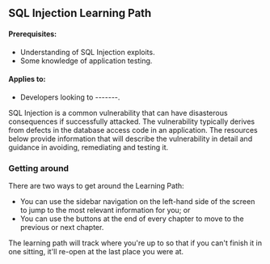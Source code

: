 ## SQL Injection Learning Path

#### Prerequisites:						

* Understanding of SQL Injection exploits.
* Some knowledge of application testing.

#### Applies to:

* Developers looking to -------.


SQL Injection is a common vulnerability that can have disasterous consequences if successfully attacked.  The vulnerability typically derives from defects in the database access code in an application.  The resources below provide information that will describe the vulnerability in detail and guidance in avoiding, remediating and testing it.

### Getting around

 There are two ways to get around the Learning Path:

* You can use the sidebar navigation on the left-hand side of the screen to jump to the most relevant information for you; or
* You can use the buttons at the end of every chapter to move to the previous or next chapter. 

The learning path will track where you're up to so that if you can't finish it in one sitting, it'll re-open at the last place you were at.

